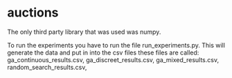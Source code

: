 # auctions

The only third party library that was used was numpy. 

To run the experiments you have to run the file run_experiments.py.
This will generate the data and put in into the csv files these files are called: ga_continuous_results.csv, ga_discreet_results.csv, ga_mixed_results.csv, random_search_results.csv,
 

